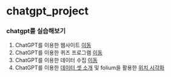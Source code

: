 # chatgpt_project
### chatgpt를 실습해보기
 1. ChatGPT를 이용한 웹사이트 [이동](https://github.com/videodrake/chatgpt_project/GPT_Web/myhome.html)
 2. ChatGPT를 이용한 퀴즈 프로그램 [이동](GPT_Quiz/quiz.py)
 3. ChatGPT를 이용한 데이터 수집 [이동](GPT_acquisition/20230508_gicon.ipynb)
 4. ChatGPT를 이용한 [데이터 셋 소개](링크) 및 folium을 활용한 [위치 시각화](링크)
